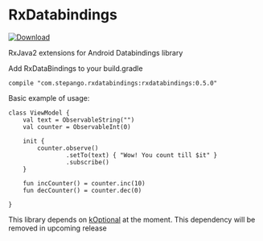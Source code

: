 # RxDatabindings
[![Download](https://api.bintray.com/packages/step-89-g/stepango/rxDataBindings/images/download.svg) ](https://bintray.com/step-89-g/stepango/rxDataBindings/_latestVersion)

RxJava2 extensions for Android Databindings library

Add RxDataBindings to your build.gradle
```
compile "com.stepango.rxdatabindings:rxdatabindings:0.5.0"
```

Basic example of usage:
```
class ViewModel {
    val text = ObservableString("")
    val counter = ObservableInt(0)

    init {
        counter.observe()
                .setTo(text) { "Wow! You count till $it" }
                .subscribe()
    }

    fun incCounter() = counter.inc(10)
    fun decCounter() = counter.dec(0)

}
```
This library depends on [kOptional](https://github.com/stepango/kOptional) at the moment. This dependency will be removed in upcoming release
